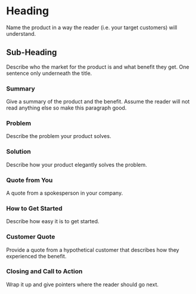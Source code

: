 # Heading

Name the product in a way the reader (i.e. your target customers) will understand.

## Sub-Heading

Describe who the market for the product is and what benefit they get. One sentence only underneath the title.

### Summary 

Give a summary of the product and the benefit. Assume the reader will not read anything else so make this paragraph good.

### Problem

Describe the problem your product solves.

### Solution

Describe how your product elegantly solves the problem.

### Quote from You

A quote from a spokesperson in your company.

### How to Get Started

Describe how easy it is to get started.

### Customer Quote

Provide a quote from a hypothetical customer that describes how they experienced the benefit.

### Closing and Call to Action

Wrap it up and give pointers where the reader should go next.

